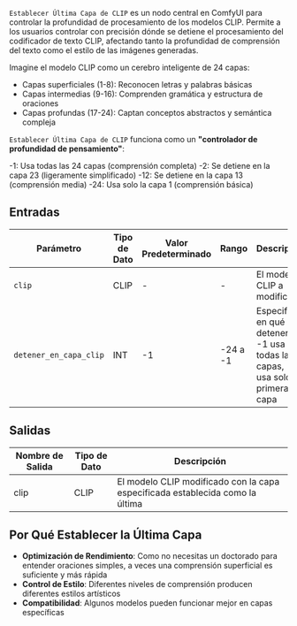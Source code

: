 `Establecer Última Capa de CLIP` es un nodo central en ComfyUI para controlar la profundidad de procesamiento de los modelos CLIP. Permite a los usuarios controlar con precisión dónde se detiene el procesamiento del codificador de texto CLIP, afectando tanto la profundidad de comprensión del texto como el estilo de las imágenes generadas.

Imagine el modelo CLIP como un cerebro inteligente de 24 capas:

- Capas superficiales (1-8): Reconocen letras y palabras básicas
- Capas intermedias (9-16): Comprenden gramática y estructura de oraciones
- Capas profundas (17-24): Captan conceptos abstractos y semántica compleja

`Establecer Última Capa de CLIP` funciona como un **"controlador de profundidad de pensamiento"**:

-1: Usa todas las 24 capas (comprensión completa)
-2: Se detiene en la capa 23 (ligeramente simplificado)
-12: Se detiene en la capa 13 (comprensión media)
-24: Usa solo la capa 1 (comprensión básica)

## Entradas

| Parámetro | Tipo de Dato | Valor Predeterminado | Rango | Descripción |
|-----------|--------------|---------------------|--------|-------------|
| `clip` | CLIP | - | - | El modelo CLIP a modificar |
| `detener_en_capa_clip` | INT | -1 | -24 a -1 | Especifica en qué capa detenerse, -1 usa todas las capas, -24 usa solo la primera capa |

## Salidas

| Nombre de Salida | Tipo de Dato | Descripción |
|-----------------|--------------|-------------|
| clip | CLIP | El modelo CLIP modificado con la capa especificada establecida como la última |

## Por Qué Establecer la Última Capa

- **Optimización de Rendimiento**: Como no necesitas un doctorado para entender oraciones simples, a veces una comprensión superficial es suficiente y más rápida
- **Control de Estilo**: Diferentes niveles de comprensión producen diferentes estilos artísticos
- **Compatibilidad**: Algunos modelos pueden funcionar mejor en capas específicas

